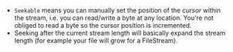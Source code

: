 - `Seekable` means you can manually set the position of the _cursor_ within the stream, i.e. you can read/write a byte at any location. You're not obliged to read a byte so the cursor position is incremented.
- Seeking after the current stream length will basically expand the stream length (for example your file will grow for a FileStream).